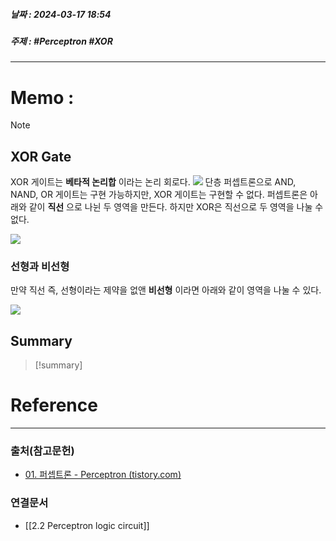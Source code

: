 ##### 날짜 : 2024-03-17 18:54
##### 주제 : #Perceptron #XOR
---
# Memo :
>[!note]

## XOR Gate
XOR 게이트는 **베타적 논리합** 이라는 논리 회로다.
![](https://i.imgur.com/Z2RjxQm.png)
단층 퍼셉트론으로 AND, NAND, OR 게이트는 구현 가능하지만, XOR 게이트는 구현할 수 없다. 퍼셉트론은 아래와 같이 **직선** 으로 나뉜 두 영역을 만든다. 하지만 XOR은 직선으로 두 영역을 나눌 수 없다.

![](https://t1.daumcdn.net/cfile/tistory/992152485B98A1C705)

  
### 선형과 비선형
만약 직선 즉, 선형이라는 제약을 없앤 **비선형** 이라면 아래와 같이 영역을 나눌 수 있다.

![](https://t1.daumcdn.net/cfile/tistory/991D844D5B98A1DE08)

## Summary
>[!summary]

# Reference
---
### 출처(참고문헌)
- [01. 퍼셉트론 - Perceptron (tistory.com)](https://excelsior-cjh.tistory.com/169)
### 연결문서
- [[2.2 Perceptron logic circuit]]